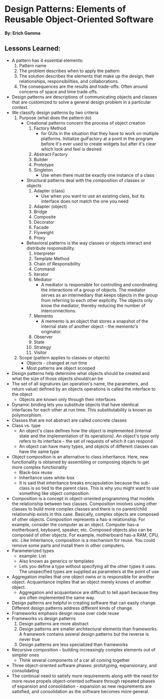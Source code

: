 # Design Patterns: Elements of Reusable Object-Oriented Software
__By: Erich Gamma__
## Lessons Learned:
- A pattern has 4 essential elements:
    1. Pattern name
    2. The problem describes when to apply the pattern
    3. The solution describes the elements that make up the design, their relationships, responsibilities, and collaborations.
    4. The consequences are the results and trade-offs. Often around concerns of space and time trade offs. 
- Design patterns are descriptions of communicating objects and classes that are customized to solve a general design problem in a particular context.
- We classify design patterns by two criteria
    1. Purpose (what does the pattern do)
        - Creational patterns concern the process of object creation
            1. Factory Method
                - for GUIs in the situation that they have to work on multiple platforms. Initialize guiFactory at a point in the program before it's ever used to create widgets but after it's clear which look and feel is desired
            2. Abstract Factory
            3. Builder
            4. Prototype
            5. Singleton
                - Use when there must be exactly one instance of a class
        - Structural patterns deal with the composition of classes or objects
            1. Adapter (class)
                - Use when you want to use an existing class, but its interface does not match the one you need
            2. Adapter (object)
            3. Bridge
            4. Composite
            5. Decorator
            6. Facade
            7. Flyweight
            8. Proxy
        - Behavioral patterns is the way classes or objects interact and distribute responsibility. 
            1. Interpreter
            2. Template Method
            3. Chain of Responsibility
            4. Command
            5. Iterator
            6. Mediator
                - A mediator is responsible for controlling and coordinating the interactions of a group of objects. The mediator serves as an intermediary that keeps objects in the group from referring to each other explicitly. The objects only know the mediator, thereby reducing the number of interconnections. 
            7. Memento
                - A memento is an object that stores a snapshot of the internal state of another object - the memento's originator. 
            8. Observer
            9. State
            10. Strategy
            11. Visitor
    2. Scope (pattern applies to classes or objects)
        - Objects - changed at run time
        - Most patterns are object scooped
- Design patterns help determine what objects should be created and what the size of those objects should/can be
- The set of all signatures (an operation's name, the parameters, and return value) defined by an objects operations is called the interface to the object
    - Objects are known only through their interfaces
- Dynamic binding lets you substitute objects that have identical interfaces for each other at run time. This substitutability is known as polymorphism. 
- Classes that are not abstract are called concrete classes
- Class vs. type
    - An object's class defines how the object is implemented (internal state and the implementation of its operations). An object's type only refers to its interface - the set of requests of which it can respond
    - An object can have many types, and objects of different classes can have the same type
- Object composition is an alternative to class inheritance. Here, new functionality is obtained by assembling or composing objects to get more complex functionality 
    - Black-box reuse
    - Inheritance uses white-box
    - It is said that inheritance breaks encapsulation because the sub-class is so tied to the parent class. This is why you might want to use something like object composition. 
- Composition is a concept in object-oriented programming that models the relationship between two classes. Composition involves using other classes to build more complex classes and there is no parent/child relationship exists in this case. Basically, complex objects are composed of other objects. Composition represents a has-a relationship. For example, consider the computer as an object. Computer has-a motherboard, keyboard, speaker, etc. Composed objects also can be composed of other objects. For example, motherboard has-a RAM, CPU, etc. Like Inheritance, composition is a mechanism for reuse. You could remove some parts and install them in other computers.
- Parameterized types
    - example: List<String>
    - Also known as generics or templates
    - Lets you define a type without specifying all the other types it uses. The unspecified types are supplied as parameters at the point of use
- Aggregation implies that one object owns or is responsible for another object. Acquaintance implies that an object merely knows of another object. 
    - Aggregation and acquaintance are difficult to tell apart because they are often implemented the same way. 
- Design patterns are helpful in creating software that can easily change. Different design patterns address different kinds of change.
- Frameworks emphasis design reuse over code reuse
- Frameworks vs design patterns
    1. Design patterns are more abstract
    2. Design patterns are smaller architectural elements than frameworks. A framework contains several design patterns but the reverse is never true
    3. Design patterns are less specialized than frameworks
- Recursive composition - building increasingly complex elements out of simplier ones
    - Think several components of a car all coming together
- Three  object-oriented software phases: prototyping, expansionary, and consolidating
- The continual need to satisfy more requirements along with the need for more reuse propels object-oriented software through repeated phases of expansion and consolidation - expansion as new requirements are satisfied, and consolidation as the software becomes more general. 
